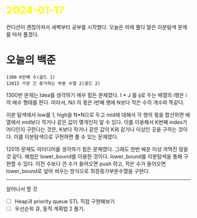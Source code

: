 # <span style="color:yellow">2024-01-17</span>

컨디션이 괜찮아져서 새벽부터 공부를 시작했다.
오늘은 어제 풀다 말은 이분탐색 문제를 마저 풀겠다.

# 오늘의 백준
```
1300 K번째 수(골드 1)
12015 가장 긴 증가하는 부분 수열 2(골드 2)
```

1300번 문제는 Idea를 생각하기 매우 힘든 문제였다.
I * J  를 ij로 두는 배열의 i행은 i의 배수 형태를 띈다. 따라서, N/i 의 몫은 i번째 행에 N보다 작은 수의 개수와 똑같다.

이분 탐색에서 low를 1, high을 N\*N으로 두고 mid에 대해서 각 행의 몫을 합산하면 배열에서 mid보다 작거나 같은 값이 몇개인지 알 수 있다. 이를 이용해서 K번째 index가 어디인지 구한다는 것은, K보다 작거나 같은 값이 K와 같거나 이상인 곳을 구하는 것이다. 이를 이분탐색으로 구현하면 풀 수 있는 문제였다. 


12015 문제도 아이디어를 생각하기 힘든 문제였다. 그래도 한번 배운 이상 까먹진 않을 것 같다.
해법은 lower_bound를 이용한 것이다. lower_bound를 이분탐색을 통해 구현할 수 있다.
이전 수보다 큰 수가 들어오면 push 하고, 작은 수가 들어오면 lower_bound로 덮어 씌우는 방식으로 최장증가부분수열을 구한다.



- - -
일어나서 할 것
- [ ] Heap과 priority queue STL 직접 구현해보기
- [ ] 우선순위 큐, 동적 계획법 2 풀기.